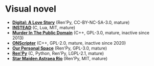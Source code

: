 [comment]: # (autogenerated content, do not edit)
# Visual novel

- **[Digital: A Love Story](../digital_a_love_story.md)** (Ren'Py, CC-BY-NC-SA-3.0, mature)
- **[INSTEAD](../instead.md)** (C, Lua, MIT, mature)
- **[Murder In The Public Domain](../murder_in_the_public_domain.md)** (C++, GPL-3.0, mature, inactive since 2013)
- **[ONScripter](../onscripter.md)** (C++, GPL-2.0, mature, inactive since 2020)
- **[Our Personal Space](../our_personal_space.md)** (Ren'Py, GPL-3.0, mature)
- **[Ren'Py](../renpy.md)** (C, Python, Ren'Py, LGPL-2.1, mature)
- **[Star Maiden Astraea Rio](../star_maiden_astraea_rio.md)** (Ren'Py, MIT, mature)